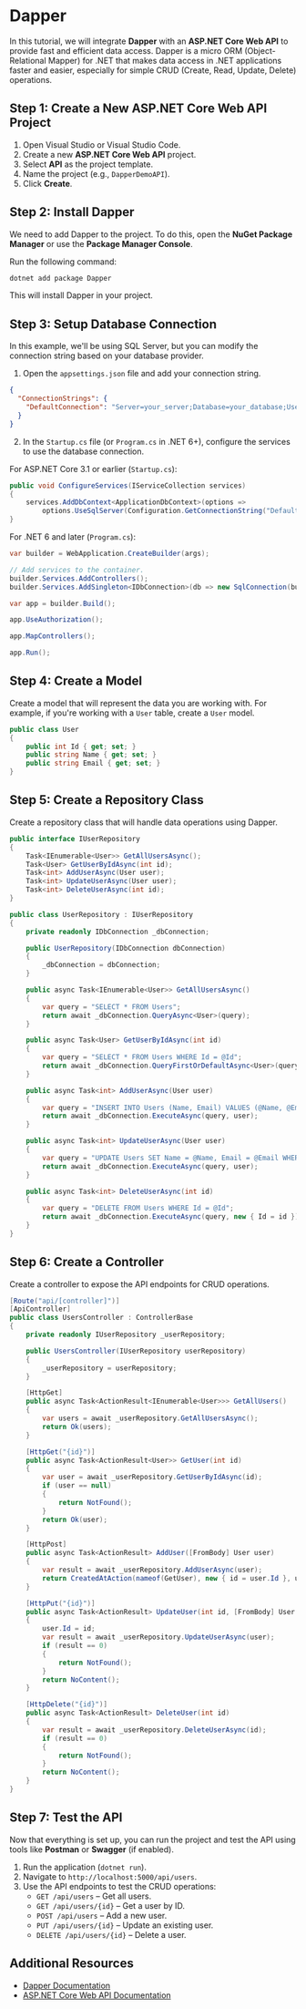 # Dapper

In this tutorial, we will integrate **Dapper** with an **ASP.NET Core Web API** to provide fast and efficient data access. Dapper is a micro ORM (Object-Relational Mapper) for .NET that makes data access in .NET applications faster and easier, especially for simple CRUD (Create, Read, Update, Delete) operations.

## Step 1: Create a New ASP.NET Core Web API Project

1. Open Visual Studio or Visual Studio Code.
2. Create a new **ASP.NET Core Web API** project.
3. Select **API** as the project template.
4. Name the project (e.g., `DapperDemoAPI`).
5. Click **Create**.

## Step 2: Install Dapper

We need to add Dapper to the project. To do this, open the **NuGet Package Manager** or use the **Package Manager Console**.

Run the following command:

```bash
dotnet add package Dapper
```

This will install Dapper in your project.

## Step 3: Setup Database Connection

In this example, we'll be using SQL Server, but you can modify the connection string based on your database provider.

1. Open the `appsettings.json` file and add your connection string.

```json
{
  "ConnectionStrings": {
    "DefaultConnection": "Server=your_server;Database=your_database;User Id=your_user;Password=your_password;"
  }
}
```

2. In the `Startup.cs` file (or `Program.cs` in .NET 6+), configure the services to use the database connection.

For ASP.NET Core 3.1 or earlier (`Startup.cs`):

```csharp
public void ConfigureServices(IServiceCollection services)
{
    services.AddDbContext<ApplicationDbContext>(options =>
        options.UseSqlServer(Configuration.GetConnectionString("DefaultConnection")));
}
```

For .NET 6 and later (`Program.cs`):

```csharp
var builder = WebApplication.CreateBuilder(args);

// Add services to the container.
builder.Services.AddControllers();
builder.Services.AddSingleton<IDbConnection>(db => new SqlConnection(builder.Configuration.GetConnectionString("DefaultConnection")));

var app = builder.Build();

app.UseAuthorization();

app.MapControllers();

app.Run();
```

## Step 4: Create a Model

Create a model that will represent the data you are working with. For example, if you're working with a `User` table, create a `User` model.

```csharp
public class User
{
    public int Id { get; set; }
    public string Name { get; set; }
    public string Email { get; set; }
}
```

## Step 5: Create a Repository Class

Create a repository class that will handle data operations using Dapper.

```csharp
public interface IUserRepository
{
    Task<IEnumerable<User>> GetAllUsersAsync();
    Task<User> GetUserByIdAsync(int id);
    Task<int> AddUserAsync(User user);
    Task<int> UpdateUserAsync(User user);
    Task<int> DeleteUserAsync(int id);
}

public class UserRepository : IUserRepository
{
    private readonly IDbConnection _dbConnection;

    public UserRepository(IDbConnection dbConnection)
    {
        _dbConnection = dbConnection;
    }

    public async Task<IEnumerable<User>> GetAllUsersAsync()
    {
        var query = "SELECT * FROM Users";
        return await _dbConnection.QueryAsync<User>(query);
    }

    public async Task<User> GetUserByIdAsync(int id)
    {
        var query = "SELECT * FROM Users WHERE Id = @Id";
        return await _dbConnection.QueryFirstOrDefaultAsync<User>(query, new { Id = id });
    }

    public async Task<int> AddUserAsync(User user)
    {
        var query = "INSERT INTO Users (Name, Email) VALUES (@Name, @Email)";
        return await _dbConnection.ExecuteAsync(query, user);
    }

    public async Task<int> UpdateUserAsync(User user)
    {
        var query = "UPDATE Users SET Name = @Name, Email = @Email WHERE Id = @Id";
        return await _dbConnection.ExecuteAsync(query, user);
    }

    public async Task<int> DeleteUserAsync(int id)
    {
        var query = "DELETE FROM Users WHERE Id = @Id";
        return await _dbConnection.ExecuteAsync(query, new { Id = id });
    }
}
```

## Step 6: Create a Controller

Create a controller to expose the API endpoints for CRUD operations.

```csharp
[Route("api/[controller]")]
[ApiController]
public class UsersController : ControllerBase
{
    private readonly IUserRepository _userRepository;

    public UsersController(IUserRepository userRepository)
    {
        _userRepository = userRepository;
    }

    [HttpGet]
    public async Task<ActionResult<IEnumerable<User>>> GetAllUsers()
    {
        var users = await _userRepository.GetAllUsersAsync();
        return Ok(users);
    }

    [HttpGet("{id}")]
    public async Task<ActionResult<User>> GetUser(int id)
    {
        var user = await _userRepository.GetUserByIdAsync(id);
        if (user == null)
        {
            return NotFound();
        }
        return Ok(user);
    }

    [HttpPost]
    public async Task<ActionResult> AddUser([FromBody] User user)
    {
        var result = await _userRepository.AddUserAsync(user);
        return CreatedAtAction(nameof(GetUser), new { id = user.Id }, user);
    }

    [HttpPut("{id}")]
    public async Task<ActionResult> UpdateUser(int id, [FromBody] User user)
    {
        user.Id = id;
        var result = await _userRepository.UpdateUserAsync(user);
        if (result == 0)
        {
            return NotFound();
        }
        return NoContent();
    }

    [HttpDelete("{id}")]
    public async Task<ActionResult> DeleteUser(int id)
    {
        var result = await _userRepository.DeleteUserAsync(id);
        if (result == 0)
        {
            return NotFound();
        }
        return NoContent();
    }
}
```

## Step 7: Test the API

Now that everything is set up, you can run the project and test the API using tools like **Postman** or **Swagger** (if enabled).

1. Run the application (`dotnet run`).
2. Navigate to `http://localhost:5000/api/users`.
3. Use the API endpoints to test the CRUD operations:
    - `GET /api/users` – Get all users.
    - `GET /api/users/{id}` – Get a user by ID.
    - `POST /api/users` – Add a new user.
    - `PUT /api/users/{id}` – Update an existing user.
    - `DELETE /api/users/{id}` – Delete a user.

## Additional Resources

- [Dapper Documentation](https://dapper-tutorial.net/)
- [ASP.NET Core Web API Documentation](https://learn.microsoft.com/en-us/aspnet/core/web-api/?view=aspnetcore-6.0)
